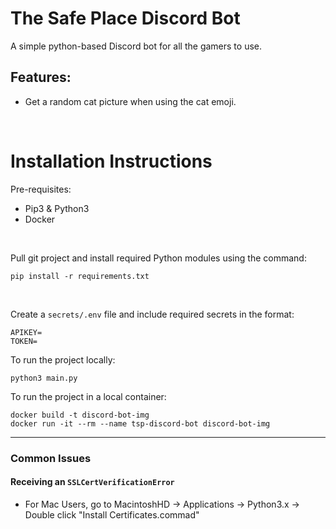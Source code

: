 # The Safe Place Discord Bot
A simple python-based Discord bot for all the gamers to use.

## Features:
* Get a random cat picture when using the cat emoji.

<br>

# Installation Instructions
Pre-requisites:
* Pip3 & Python3
* Docker
<br>

Pull git project and install required Python modules using the command: <br>
```
pip install -r requirements.txt
```
<br>

Create a `secrets/.env` file and include required secrets in the format: <br>

```
APIKEY=
TOKEN=
```

To run the project locally:
```
python3 main.py
```

To run the project in a local container:
```
docker build -t discord-bot-img
docker run -it --rm --name tsp-discord-bot discord-bot-img
```
---
### Common Issues
#### Receiving an `SSLCertVerificationError`
* For Mac Users, go to MacintoshHD -> Applications -> Python3.x -> Double click "Install Certificates.commad"